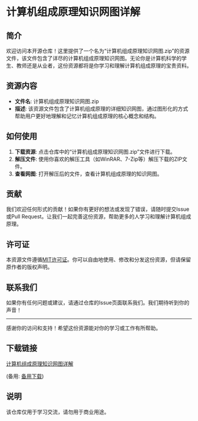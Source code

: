 # 计算机组成原理知识网图详解

## 简介

欢迎访问本开源仓库！这里提供了一个名为“计算机组成原理知识网图.zip”的资源文件，该文件包含了详尽的计算机组成原理知识网图。无论你是计算机科学的学生、教师还是从业者，这份资源都将是你学习和理解计算机组成原理的宝贵资料。

## 资源内容

- **文件名**: 计算机组成原理知识网图.zip
- **描述**: 该资源文件包含了计算机组成原理的详细知识网图，通过图形化的方式帮助用户更好地理解和记忆计算机组成原理的核心概念和结构。

## 如何使用

1. **下载资源**: 点击仓库中的“计算机组成原理知识网图.zip”文件进行下载。
2. **解压文件**: 使用你喜欢的解压工具（如WinRAR、7-Zip等）解压下载的ZIP文件。
3. **查看网图**: 打开解压后的文件，查看计算机组成原理的知识网图。

## 贡献

我们欢迎任何形式的贡献！如果你有更好的想法或发现了错误，请随时提交Issue或Pull Request。让我们一起完善这份资源，帮助更多的人学习和理解计算机组成原理。

## 许可证

本资源文件遵循[MIT许可证](LICENSE)。你可以自由地使用、修改和分发这份资源，但请保留原作者的版权声明。

## 联系我们

如果你有任何问题或建议，请通过仓库的Issue页面联系我们。我们期待听到你的声音！

---

感谢你的访问和支持！希望这份资源能对你的学习或工作有所帮助。

## 下载链接
[计算机组成原理知识网图详解](https://pan.quark.cn/s/43dc07a0f86d) 

(备用: [备用下载](https://pan.baidu.com/s/1N9vURrkKM8p0aEugpsZQGw?pwd=1234))

## 说明

该仓库仅用于学习交流，请勿用于商业用途。
